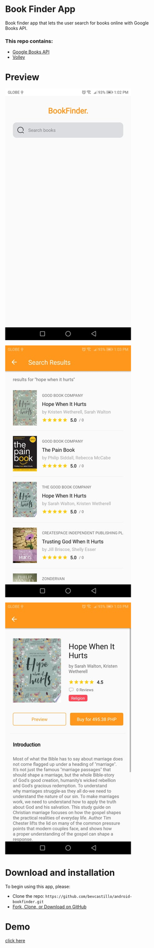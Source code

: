 # Book Finder App

Book finder app that lets the user search for books online with Google Books API.

### This repo contains:
* [Google Books API](https://developers.google.com/books/docs/v1/reference/volumes)
* [Volley](https://developer.android.com/training/volley)

# Preview
![Search screen](https://github.com/bevcastillo/android-bookfinder/blob/master/app/src/main/res/drawable/image_2.jpg)

![Search Results Screen](https://github.com/bevcastillo/android-bookfinder/blob/master/app/src/main/res/drawable/image_1.jpg)

![Book Info Screen](https://github.com/bevcastillo/android-bookfinder/blob/master/app/src/main/res/drawable/image_3.jpg)

# Download and installation
To begin using this app, please:
* Clone the repo: `https://github.com/bevcastillo/android-bookfinder.git`
* [Fork, Clone, or Download on GitHub](https://github.com/bevcastillo/android-bookfinder)

# Demo
[click here](https://drive.google.com/file/d/1lgkX9ctU0Ofqm-PIs1l3vllQsSZPSljT/view?usp=sharing)

